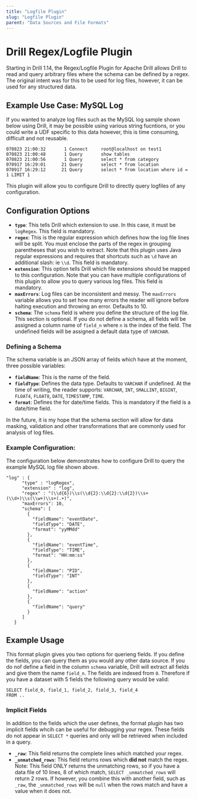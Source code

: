 ```yaml
---
title: "Logfile Plugin"
slug: "Logfile Plugin"
parent: "Data Sources and File Formats"
---
```


# Drill Regex/Logfile Plugin
Starting in Drill 1.14, the Regex/Logfile Plugin for Apache Drill allows Drill to read and query arbitrary files where the schema can be defined by a regex.  The original intent was for this to be used for log files, however, it can be used for any structured data.

## Example Use Case:  MySQL Log
If you wanted to analyze log files such as the MySQL log sample shown below using Drill, it may be possible using various string fucntions, or you could write a UDF specific to this data however, this is time consuming, difficult and not reusable.

```
070823 21:00:32       1 Connect     root@localhost on test1
070823 21:00:48       1 Query       show tables
070823 21:00:56       1 Query       select * from category
070917 16:29:01      21 Query       select * from location
070917 16:29:12      21 Query       select * from location where id = 1 LIMIT 1
```
This plugin will allow you to configure Drill to directly query logfiles of any configuration.

## Configuration Options
* **`type`**:  This tells Drill which extension to use.  In this case, it must be `logRegex`.  This field is mandatory.
* **`regex`**:  This is the regular expression which defines how the log file lines will be split.  You must enclose the parts of the regex in grouping parentheses that you wish to extract.  Note that this plugin uses Java regular expressions and requires that shortcuts such as `\d` have an additional slash:  ie `\\d`.  This field is mandatory.
* **`extension`**:  This option tells Drill which file extensions should be mapped to this configuration.  Note that you can have multiple configurations of this plugin to allow you to query various log files.  This field is mandatory.
* **`maxErrors`**:  Log files can be inconsistent and messy.  The `maxErrors` variable allows you to set how many errors the reader will ignore before halting execution and throwing an error.  Defaults to 10.
* **`schema`**:  The `schema` field is where you define the structure of the log file.  This section is optional.  If you do not define a schema, all fields will be assigned a column name of `field_n` where `n` is the index of the field. The undefined fields will be assigned a default data type of `VARCHAR`.

### Defining a Schema
The schema variable is an JSON array of fields which have at the moment, three possible variables:
* **`fieldName`**:  This is the name of the field.
* **`fieldType`**:  Defines the data type.  Defaults to `VARCHAR` if undefined. At the time of writing, the reader supports: `VARCHAR`, `INT`, `SMALLINT`, `BIGINT`, `FLOAT4`, `FLOAT8`, `DATE`, `TIMESTAMP`, `TIME`.
* **`format`**: Defines the for date/time fields.  This is mandatory if the field is a date/time field.

In the future, it is my hope that the schema section will allow for data masking, validation and other transformations that are commonly used for analysis of log files.

### Example Configuration:
The configuration below demonstrates how to configure Drill to query the example MySQL log file shown above.


```
"log" : {
      "type" : "logRegex",
      "extension" : "log",
      "regex" : "(\\d{6})\\s(\\d{2}:\\d{2}:\\d{2})\\s+(\\d+)\\s(\\w+)\\s+(.+)",
      "maxErrors": 10,
      "schema": [
        {
          "fieldName": "eventDate",
          "fieldType": "DATE",
          "format": "yyMMdd"
        },
        {
          "fieldName": "eventTime",
          "fieldType": "TIME",
          "format": "HH:mm:ss"
        },
        {
          "fieldName": "PID",
          "fieldType": "INT"
        },
        {
          "fieldName": "action"
        },
        {
          "fieldName": "query"
        }
      ]
   }
 ```


## Example Usage

This format plugin gives you two options for querieng fields.  If you define the fields, you can query them as you would any other data source.  If you do nof define a field in the column `schema` variable, Drill will extract all fields and give them the name `field_n`.  The fields are indexed from `0`.  Therefore if you have a dataset with 5 fields the following query would be valid:

```
SELECT field_0, field_1, field_2, field_3, field_4
FROM ..
```

### Implicit Fields
In addition to the fields which the user defines, the format plugin has two implicit fields whcih can be useful for debugging your regex.  These fields do not appear in `SELECT *` queries and only will be retrieved when included in a query.

* **`_raw`**:  This field returns the complete lines which matched your regex.
* **`_unmatched_rows`**:  This field returns rows which **did not** match the regex.  Note: This field ONLY returns the unmatching rows, so if you have a data file of 10 lines, 8 of which match, `SELECT _unmatched_rows` will return 2 rows.  If however, you combine this with another field, such as `_raw`, the `_unmatched_rows` will be `null` when the rows match and have a value when it does not.





